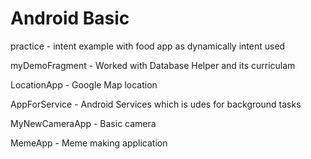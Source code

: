 # Android Basic
practice - intent example with food app as dynamically intent used



myDemoFragment - Worked with Database Helper and its curriculam 


LocationApp - Google Map location 


AppForService - Android Services which is udes for background tasks


MyNewCameraApp - Basic camera


MemeApp - Meme making application

